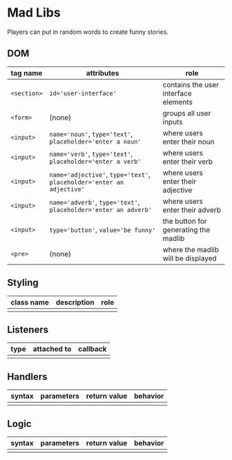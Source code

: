 # Mad Libs

Players can put in random words to create funny stories.

## DOM

| tag name | attributes | role |
| --- | --- | --- |
| `<section>` | `id='user-interface'` | contains the user interface elements |
| `<form>` | (none) | groups all user inputs |
| `<input>` | `name='noun'`, `type='text'`, `placeholder='enter a noun'` |where users enter their noun |
| `<input>` | `name='verb'`, `type='text'`, `placeholder='enter a verb'` | where users enter their verb |
| `<input>` | `name='adjective'`, `type='text'`, `placeholder='enter an adjective'` | where users enter their adjective |
| `<input>` | `name='adverb'`, `type='text'`, `placeholder='enter an adverb'` | where users enter their adverb |
| `<input>` |`type='button'`, `value='be funny'` | the button for generating the madlib |
| `<pre>` | (none) | where the madlib will be displayed |

## Styling

| class name | description | role |
| --- | --- | --- |
| | | |

## Listeners

| type | attached to | callback |
| --- | --- | --- |
| | | |

## Handlers

| syntax | parameters | return value | behavior |
| --- | --- | --- | --- |
| | | | |

## Logic

| syntax | parameters | return value | behavior |
| --- | --- | --- | --- |
| | | | |

